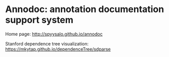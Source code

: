 Annodoc: annotation documentation support system
================================================

Home page: <http://spyysalo.github.io/annodoc>

Stanford dependence tree visualization: https://mkytap.github.io/dependenceTree/sdparse
